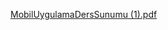 [MobilUygulamaDersSunumu (1).pdf](https://github.com/KaanKlc16/Random_Number_Genarator/files/14063238/MobilUygulamaDersSunumu.1.pdf)
